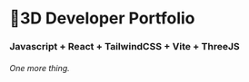 # 🚀3D Developer Portfolio

### Javascript + React + TailwindCSS + Vite + ThreeJS
###### One more thing.
